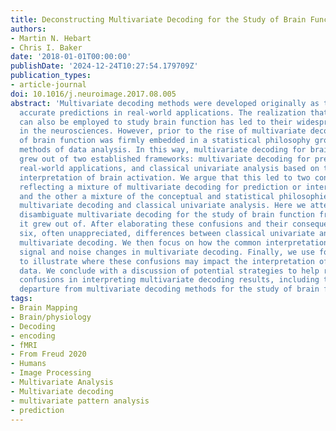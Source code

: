 ```yaml
---
title: Deconstructing Multivariate Decoding for the Study of Brain Function
authors:
- Martin N. Hebart
- Chris I. Baker
date: '2018-01-01T00:00:00'
publishDate: '2024-12-24T10:27:54.179709Z'
publication_types:
- article-journal
doi: 10.1016/j.neuroimage.2017.08.005
abstract: 'Multivariate decoding methods were developed originally as tools to enable
  accurate predictions in real-world applications. The realization that these methods
  can also be employed to study brain function has led to their widespread adoption
  in the neurosciences. However, prior to the rise of multivariate decoding, the study
  of brain function was firmly embedded in a statistical philosophy grounded on univariate
  methods of data analysis. In this way, multivariate decoding for brain interpretation
  grew out of two established frameworks: multivariate decoding for predictions in
  real-world applications, and classical univariate analysis based on the study and
  interpretation of brain activation. We argue that this led to two confusions, one
  reflecting a mixture of multivariate decoding for prediction or interpretation,
  and the other a mixture of the conceptual and statistical philosophies underlying
  multivariate decoding and classical univariate analysis. Here we attempt to systematically
  disambiguate multivariate decoding for the study of brain function from the frameworks
  it grew out of. After elaborating these confusions and their consequences, we describe
  six, often unappreciated, differences between classical univariate analysis and
  multivariate decoding. We then focus on how the common interpretation of what is
  signal and noise changes in multivariate decoding. Finally, we use four examples
  to illustrate where these confusions may impact the interpretation of neuroimaging
  data. We conclude with a discussion of potential strategies to help resolve these
  confusions in interpreting multivariate decoding results, including the potential
  departure from multivariate decoding methods for the study of brain function.'
tags:
- Brain Mapping
- Brain/physiology
- Decoding
- encoding
- fMRI
- From Freud 2020
- Humans
- Image Processing
- Multivariate Analysis
- Multivariate decoding
- multivariate pattern analysis
- prediction
---
```


